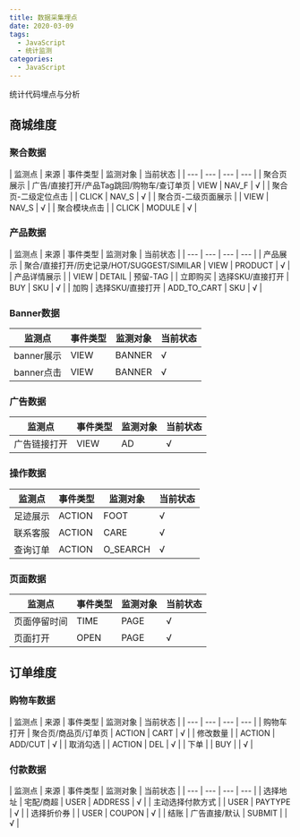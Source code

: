 ```yaml
---
title: 数据采集埋点
date: 2020-03-09
tags: 
  - JavaScript
  - 统计监测
categories: 
  - JavaScript
---
```


统计代码埋点与分析

<!--more-->

## 商城维度

### 聚合数据

| 监测点 | 来源 | 事件类型 | 监测对象 | 当前状态 |
| --- | --- | --- | --- |
| 聚合页展示 | 广告/直接打开/产品Tag跳回/购物车/查订单页 | VIEW | NAV_F | √ |
| 聚合页-二级定位点击 |  | CLICK | NAV_S | √ |
| 聚合页-二级页面展示 |  | VIEW | NAV_S | √ |
| 聚合模块点击 |  | CLICK | MODULE | √ |

### 产品数据

| 监测点 | 来源 | 事件类型 | 监测对象 | 当前状态 |
| --- | --- | --- | --- |
| 产品展示 | 聚合/直接打开/历史记录/HOT/SUGGEST/SIMILAR | VIEW | PRODUCT | √ |
| 产品详情展示 |  | VIEW | DETAIL | 预留-TAG |
| 立即购买 | 选择SKU/直接打开 | BUY | SKU | √ |
| 加购 | 选择SKU/直接打开 | ADD_TO_CART | SKU | √ |

### Banner数据

| 监测点 | 事件类型 | 监测对象 | 当前状态 |
| --- | --- | --- | --- |
| banner展示 | VIEW | BANNER | √ |
| banner点击 | VIEW | BANNER | √ |

### 广告数据

| 监测点 | 事件类型 | 监测对象 | 当前状态 |
| --- | --- | --- | --- |
| 广告链接打开 | VIEW | AD | √ |

### 操作数据

| 监测点 | 事件类型 | 监测对象 | 当前状态 |
| --- | --- | --- | --- |
| 足迹展示 | ACTION | FOOT | √ |
| 联系客服 | ACTION | CARE | √ |
| 查询订单 | ACTION | O_SEARCH | √ |

### 页面数据

| 监测点       | 事件类型 | 监测对象 | 当前状态 |
| ------------ | -------- | -------- | -------- |
| 页面停留时间 | TIME     | PAGE     | √        |
| 页面打开     | OPEN     | PAGE     | √        |

## 订单维度

### 购物车数据

| 监测点 | 来源 | 事件类型 | 监测对象 | 当前状态 |
| --- | --- | --- | --- |
| 购物车打开 | 聚合页/商品页/订单页 | ACTION | CART | √ |
| 修改数量 |  | ACTION | ADD/CUT | √ |
| 取消勾选 |  | ACTION | DEL | √ |
| 下单 |  | BUY |  | √ |

### 付款数据

| 监测点 | 来源 | 事件类型 | 监测对象 | 当前状态 |
| --- | --- | --- | --- |
| 选择地址 | 宅配/商超 | USER | ADDRESS  | √ |
| 主动选择付款方式 |  | USER | PAYTYPE | √ |
| 选择折价券 |  | USER | COUPON | √ |
| 结账 | 广告直接/默认 | SUBMIT |  | √ |
